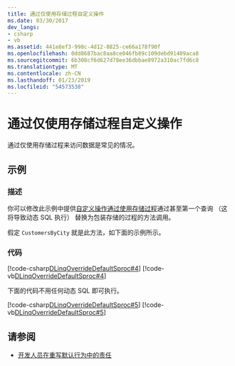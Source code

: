 ```yaml
---
title: 通过仅使用存储过程自定义操作
ms.date: 03/30/2017
dev_langs:
- csharp
- vb
ms.assetid: 441e8ef3-998c-4d12-8825-ce66a178f90f
ms.openlocfilehash: 0dd8687bac8aa8ce046fb89c109debd91409aca8
ms.sourcegitcommit: 6b308cf6d627d78ee36dbbae8972a310ac7fd6c8
ms.translationtype: MT
ms.contentlocale: zh-CN
ms.lasthandoff: 01/23/2019
ms.locfileid: "54573538"
---
```

# <a name="customizing-operations-by-using-stored-procedures-exclusively"></a>通过仅使用存储过程自定义操作
通过仅使用存储过程来访问数据是常见的情况。  
  
## <a name="example"></a>示例  
  
### <a name="description"></a>描述  
 你可以修改此示例中提供[自定义操作通过使用存储过程](../../../../../../docs/framework/data/adonet/sql/linq/customizing-operations-by-using-stored-procedures.md)通过甚至第一个查询 （这将导致动态 SQL 执行） 替换为包装存储的过程的方法调用。  
  
 假定 `CustomersByCity` 就是此方法，如下面的示例所示。  
  
### <a name="code"></a>代码  
 [!code-csharp[DLinqOverrideDefaultSproc#4](../../../../../../samples/snippets/csharp/VS_Snippets_Data/DLinqOverrideDefaultSproc/cs/northwind.cs#4)]
 [!code-vb[DLinqOverrideDefaultSproc#4](../../../../../../samples/snippets/visualbasic/VS_Snippets_Data/DLinqOverrideDefaultSproc/vb/northwind.vb#4)]  
  
 下面的代码不用任何动态 SQL 即可执行。  
  
 [!code-csharp[DLinqOverrideDefaultSproc#5](../../../../../../samples/snippets/csharp/VS_Snippets_Data/DLinqOverrideDefaultSproc/cs/Program.cs#5)]
 [!code-vb[DLinqOverrideDefaultSproc#5](../../../../../../samples/snippets/visualbasic/VS_Snippets_Data/DLinqOverrideDefaultSproc/vb/Module1.vb#5)]  
  
## <a name="see-also"></a>请参阅
- [开发人员在重写默认行为中的责任](../../../../../../docs/framework/data/adonet/sql/linq/responsibilities-of-the-developer-in-overriding-default-behavior.md)
